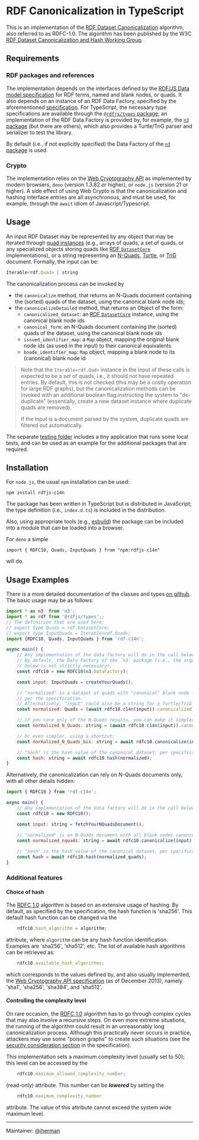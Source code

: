 # RDF Canonicalization in TypeScript

This is an implementation of the [RDF Dataset Canonicalization](https://www.w3.org/TR/rdf-canon/) algorithm, also referred to as RDFC-1.0. The algorithm has been published by the W3C [RDF Dataset Canonicalization and Hash Working Group](https://www.w3.org/groups/wg/rch).

## Requirements

### RDF packages and references

The implementation depends on the interfaces defined by the [RDF/JS Data model specification](http://rdf.js.org/data-model-spec/) for RDF terms, named and blank nodes, or quads. It also depends on an instance of an RDF Data Factory, specified by the aforementioned [specification](http://rdf.js.org/data-model-spec/#datafactory-interface). For TypeScript, the necessary type specifications are available through the [`@rdfjs/types` package](https://www.npmjs.com/package/@rdfjs/types); an implementation of the RDF Data Factory is provided by, for example, the [`n3` package](https://www.npmjs.com/package/n3) (but there are others), which also provides a Turtle/TriG parser and serializer to test the library.

By default (i.e., if not explicitly specified) the Data Factory of the [`n3` package](https://www.npmjs.com/package/n3) is used.

### Crypto

The implementation relies on the [Web Cryptography API](https://www.w3.org/TR/WebCryptoAPI/) as implemented by modern browsers, `deno` (version 1.3.82 or higher), or `node.js` (version 21 or higher). A side effect of using Web Crypto is that the canonicalization and hashing interface entries are all asynchronous, and must be used, for example, through the `await` idiom of Javascript/Typescript.


## Usage

An input RDF Dataset may be represented by any object that may be iterated through [quad instances](https://rdf.js.org/data-model-spec/#quad-interface) (e.g., arrays of quads, a set of quads, or any specialized objects storing quads like [RDF `DatasetCore`](https://rdf.js.org/dataset-spec/#datasetcore-interface) implementations), or a string representing an [N-Quads](http://www.w3.org/TR/n-quads/), [Turtle](https://www.w3.org/TR/turtle/), or [TriG](https://www.w3.org/TR/2014/REC-trig-20140225/) document. Formally, the input can be:

```js
Iterable<rdf.Quad> | string
```

The canonicalization process can be invoked by

- the `canonicalize` method, that returns an N-Quads document containing the (sorted) quads of the dataset, using the canonical blank node ids;
- the `canonicalizeDetailed` method, that returns an Object of the form:
  - `canonicalized_dataset`: an [RDF `DatasetCore`](https://rdf.js.org/dataset-spec/#datasetcore-interface) instance, using the canonical blank node ids
  - `canonical_form`: an N-Quads document containing the (sorted) quads of the dataset, using the canonical blank node ids
  - `issued_identifier_map`: a `Map` object, mapping the original blank node ids (as used in the input) to their canonical equivalents
  - `bnode_identifier_map`: `Map` object, mapping a blank node to its (canonical) blank node id

> Note that the `Iterable<rdf.Qad>` instance in the input of these calls is expected to be a _set_ of quads, i.e., it should not have repeated entries. By default, this is not checked (this may be a costly operation for large RDF graphs), but the canonicalization methods can be invoked with an additional boolean flag instructing the system to "de-duplicate" (essentially, create a new dataset instance where duplicate quads are removed).
> 
> If the input is a document parsed by the system, duplicate quads are filtered out automatically.

The separate [testing folder](https://github.com/iherman/rdfjs-c14n/tree/main/testing) includes a tiny application that runs some local tests, and can be used as an example for the additional packages that are required. 

## Installation

For `node.js`, the usual `npm` installation can be used:

```
npm install rdfjs-c14n
```

The package has been written in TypeScript but is distributed in JavaScript; the type definition (i.e., `index.d.ts`) is included in the distribution.

Also, using appropriate tools (e.g., [esbuild](https://esbuild.github.io/)) the package can be included into a module that can be loaded into a browser.

For `deno` a simple

```
import { RDFC10, Quads, InputQuads } from "npm:rdfjs-c14n"
```

will do.

## Usage Examples

There is a more detailed documentation of the classes and types [on github](https://iherman.github.io/rdfjs-c14n/). The basic usage may be as follows:

```js
import * as n3  from 'n3';
import * as rdf from '@rdfjs/types';;
// The definition that are used here:
// export type Quads = rdf.DatasetCore; 
// export type InputQuads = Iterable<rdf.Quad>;
import {RDFC10, Quads, InputQuads } from 'rdf-c14n';

async main() {
    // Any implementation of the data factory will do in the call below.
    // By default, the Data Factory of the `n3` package (i.e., the argument in the call
    // below is not strictly necessary).
    const rdfc10 = new RDFC10(n3.DataFactory);  

    const input: InputQuads = createYourQuads();

    // "normalized" is a dataset of quads with "canonical" blank node labels
    // per the specification. 
    // Alternatively, "input" could also be a string for a Turtle/TriG document
    const normalized: Quads = (await rdfc10.c14n(input)).canonicalized_dataset;

    // If you care only of the N-Quads results, you can make it simpler
    const normalized_N_Quads: string = (await rdfc10.c14n(input)).canonical_form;

    // Or even simpler, using a shortcut:
    const normalized_N_Quads_bis: string = await rdfc10.canonicalize(input);

    // "hash" is the hash value of the canonical dataset, per specification
    const hash: string = await rdfc10.hash(normalized);
}
```

Alternatively, the canonicalization can rely on N-Quads documents only, with all other details hidden:

```js
import { RDFC10 } from 'rdf-c14n';

async main() {
    // Any implementation of the data factory will do in the call below.
    const rdfc10 = new RDFC10();  

    const input: string = fetchYourNQuadsDocument();

    // "normalized" is an N-Quads document with all blank nodes canonicalized 
    const normalized_nquads: string = await rdfc10.canonicalize(input); 
  
    // "hash" is the hash value of the canonical dataset, per specification
    const hash = await rdfc10.hash(normalized_quads);
}
```


### Additional features

#### Choice of hash

The [RDFC 1.0](https://www.w3.org/TR/rdf-canon/) algorithm is based on an extensive usage of hashing. By default, as specified by the specification, the hash function is 'sha256'.
This default hash function can be changed via the

```js
    rdfc10.hash_algorithm = algorithm;
```

attribute, where `algorithm` can be any hash function identification. Examples are 'sha256', 'sha512', etc. The list of available hash algorithms can be retrieved as:

```js
    rdfc10.available_hash_algorithms;
```

which corresponds to the values defined by, and also usually implemented, the [Web Cryptography API specification](https://www.w3.org/TR/WebCryptoAPI/) (as of December 2013), 
namely 'sha1', 'sha256', 'sha384', and 'sha512'. 

#### Controlling the complexity level

On rare occasion, the [RDFC 1.0](https://www.w3.org/TR/rdf-canon/) algorithm has to go through complex
cycles that may also involve a recursive steps. On even more extreme situations, the running of the algorithm could result in an unreasonably long canonicalization process. Although this practically never occurs in practice, attackers may use some "poison graphs" to create such situations (see the [security consideration section](https://www.w3.org/TR/rdf-canon/#security-considerations) in the specification).

This implementation sets a maximum complexity level (usually set to 50); this level can be accessed by the

```js
    rdfc10.maximum_allowed_complexity_number;
```

(read-only) attribute. This number can be ***lowered*** by setting the 

```js
    rdfc10.maximum_complexity_number
```

attribute. The value of this attribute cannot exceed the system wide maximum level.


---

Maintainer: [@iherman](https://github.com/iherman)
